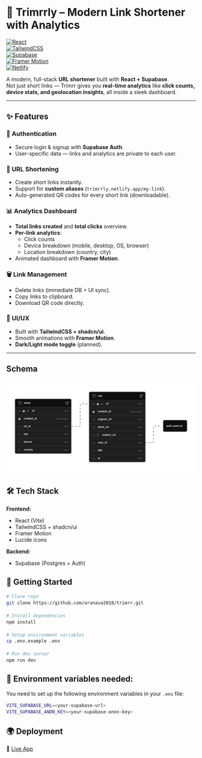# 🚀 Trimrrly – Modern Link Shortener with Analytics  

[![React](https://img.shields.io/badge/React-20232A?style=for-the-badge&logo=react&logoColor=61DAFB)](https://reactjs.org/)  
[![TailwindCSS](https://img.shields.io/badge/TailwindCSS-38B2AC?style=for-the-badge&logo=tailwind-css&logoColor=white)](https://tailwindcss.com/)  
[![Supabase](https://img.shields.io/badge/Supabase-3FCF8E?style=for-the-badge&logo=supabase&logoColor=white)](https://supabase.com/)  
[![Framer Motion](https://img.shields.io/badge/Framer%20Motion-0055FF?style=for-the-badge&logo=framer&logoColor=white)](https://www.framer.com/motion/)  
[![Netlify](https://img.shields.io/badge/Netlify-00C7B7?style=for-the-badge&logo=netlify&logoColor=white)](https://www.netlify.com/)

A modern, full-stack **URL shortener** built with **React + Supabase**.  
Not just short links — Trimrr gives you **real-time analytics** like **click counts, device stats, and geolocation insights**, all inside a sleek dashboard.  


---

## ✨ Features  

### 🔑 Authentication  
- Secure login & signup with **Supabase Auth**.  
- User-specific data — links and analytics are private to each user.  

### 🔗 URL Shortening  
- Create short links instantly.  
- Support for **custom aliases** (`trimrrly.netlify.app/my-link`).  
- Auto-generated QR codes for every short link (downloadable).  

### 📊 Analytics Dashboard  
- **Total links created** and **total clicks** overview.  
- **Per-link analytics**:  
  - Click counts  
  - Device breakdown (mobile, desktop, OS, browser)  
  - Location breakdown (country, city)  
- Animated dashboard with **Framer Motion**.  

### 🗑️ Link Management  
- Delete links (immediate DB + UI sync).  
- Copy links to clipboard.  
- Download QR code directly.  

### 🎨 UI/UX  
- Built with **TailwindCSS + shadcn/ui**.  
- Smooth animations with **Framer Motion**.  
- **Dark/Light mode toggle** (planned).  

---
## Schema
![alt text](https://github.com/arunava2018/Trimrr/blob/main/src/assets/supabase-schema.png?raw=true)

## 🛠️ Tech Stack  

**Frontend:**  
- React (Vite)  
- TailwindCSS + shadcn/ui  
- Framer Motion  
- Lucide icons  

**Backend:**  
- Supabase (Postgres + Auth)
## 🚀 Getting Started
```bash
# Clone repo
git clone https://github.com/arunava2018/trimrr.git

# Install dependencies
npm install

# Setup environment variables
cp .env.example .env

# Run dev server
npm run dev
```
## 🔧 Environment variables needed:
You need to set up the following environment variables in your `.env` file: 
```bash
VITE_SUPABASE_URL=<your-supabase-url>
VITE_SUPABASE_ANON_KEY=<your-supabase-anon-key>
```
## 🌍 Deployment  
🔗 [Live App](https://trimrrly.netlify.app)



